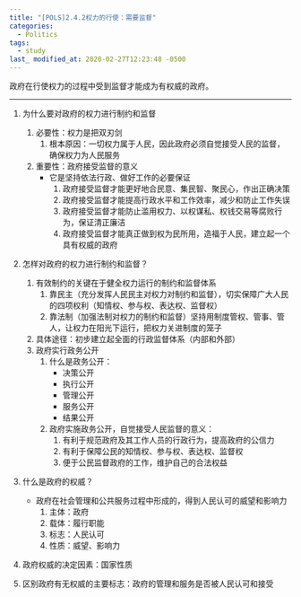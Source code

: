 ```yaml
---
title: "[POLS]2.4.2权力的行使：需要监督"
categories:
  - Politics 
tags:
  - study
last_ modified_at: 2020-02-27T12:23:48 -0500
---
```


政府在行使权力的过程中受到监督才能成为有权威的政府。

***

 1. 为什么要对政府的权力进行制约和监督
     1. 必要性：权力是把双刃剑
         1. 根本原因：一切权力属于人民，因此政府必须自觉接受人民的监督，确保权力为人民服务 
     2. 重要性：政府接受监督的意义
         * 它是坚持依法行政、做好工作的必要保证
             1. 政府接受监督才能更好地合民意、集民智、聚民心，作出正确决策
             2. 政府接受监督才能提高行政水平和工作效率，减少和防止工作失误
             3. 政府接受监督才能防止滥用权力、以权谋私、权钱交易等腐败行为，保证清正廉洁
             4. 政府接受监督才能真正做到权为民所用，造福于人民，建立起一个具有权威的政府

1. 怎样对政府的权力进行制约和监督？
    1. 有效制约的关键在于健全权力运行的制约和监督体系
        1. 靠民主（充分发挥人民民主对权力对制约和监督），切实保障广大人民的四项权利（知情权、参与权、表达权、监督权）
        2. 靠法制（加强法制对权力的制约和监督）坚持用制度管权、管事、管人，让权力在阳光下运行，把权力关进制度的笼子
    2. 具体途径：初步建立起全面的行政监督体系（内部和外部）
    3. 政府实行政务公开
        1. 什么是政务公开：
            * 决策公开
            * 执行公开
            * 管理公开
            * 服务公开
            * 结果公开
        2. 政府实施政务公开，自觉接受人民监督的意义：
            1. 有利于规范政府及其工作人员的行政行为，提高政府的公信力
            2. 有利于保障公民的知情权、参与权、表达权、监督权
            3. 便于公民监督政府的工作，维护自己的合法权益

3. 什么是政府的权威？
    * 政府在社会管理和公共服务过程中形成的，得到人民认可的威望和影响力
        1. 主体：政府
        2. 载体：履行职能
        3. 标志：人民认可
        4. 性质：威望、影响力
4. 政府权威的决定因素：国家性质
5. 区别政府有无权威的主要标志：政府的管理和服务是否被人民认可和接受
